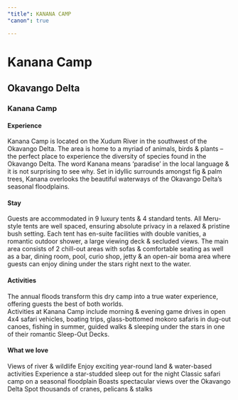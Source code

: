 ```yaml
---
"title": KANANA CAMP
"canon": true

---
```


# Kanana Camp
## Okavango Delta
### Kanana Camp

#### Experience
Kanana Camp is located on the Xudum River in the southwest of the Okavango Delta.  The area is home to a myriad of animals, birds &amp; plants – the perfect place to experience the diversity of species found in the Okavango Delta.
The word Kanana means ‘paradise’ in the local language &amp; it is not surprising to see why.  Set in idyllic surrounds amongst fig &amp; palm trees, Kanana overlooks the beautiful waterways of the Okavango Delta’s seasonal floodplains.

#### Stay
Guests are accommodated in 9 luxury tents &amp; 4 standard tents.  All Meru-style tents are well spaced, ensuring absolute privacy in a relaxed &amp; pristine bush setting.  Each tent has en-suite facilities with double vanities, a romantic outdoor shower, a large viewing deck &amp; secluded views.
 The main area consists of 2 chill-out areas with sofas &amp; comfortable seating as well as a bar, dining room, pool, curio shop, jetty &amp; an open-air boma area where guests can enjoy dining under the stars right next to the water.

#### Activities
The annual floods transform this dry camp into a true water experience, offering guests the best of both worlds.  
Activities at Kanana Camp include morning &amp; evening game drives in open 4x4 safari vehicles, boating trips, glass-bottomed mokoro safaris in dug-out canoes, fishing in summer, guided walks &amp; sleeping under the stars in one of their romantic Sleep-Out Decks.


#### What we love
Views of river &amp; wildlife
Enjoy exciting year-round land &amp; water-based activities 
Experience a star-studded sleep out for the night
Classic safari camp on a seasonal floodplain
Boasts spectacular views over the Okavango Delta
Spot thousands of cranes, pelicans &amp; stalks
